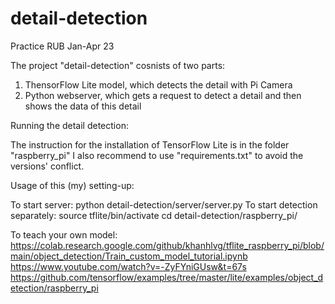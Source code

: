 # detail-detection 
Practice RUB Jan-Apr 23


The project "detail-detection" cosnists of two parts:
1.  ThensorFlow Lite model, which detects the detail with Pi Camera
2.  Python webserver, which gets a request to detect a detail and then shows the data of this detail


Running the detail detection:

The instruction for the installation of TensorFlow Lite is in the folder "raspberry_pi"
I also recommend to use "requirements.txt" to avoid the versions' conflict.


Usage of this (my) setting-up:

To start server: python detail-detection/server/server.py
To start detection separately: source tflite/bin/activate
cd detail-detection/raspberry_pi/


To teach your own model: 
https://colab.research.google.com/github/khanhlvg/tflite_raspberry_pi/blob/main/object_detection/Train_custom_model_tutorial.ipynb
https://www.youtube.com/watch?v=-ZyFYniGUsw&t=67s
https://github.com/tensorflow/examples/tree/master/lite/examples/object_detection/raspberry_pi